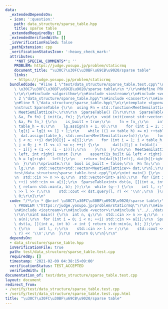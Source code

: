 ```yaml
---
data:
  _extendedDependsOn:
  - icon: ':question:'
    path: data_structure/sparse_table.hpp
    title: sparse table
  _extendedRequiredBy: []
  _extendedVerifiedWith: []
  _isVerificationFailed: false
  _pathExtension: cpp
  _verificationStatusIcon: ':heavy_check_mark:'
  attributes:
    '*NOT_SPECIAL_COMMENTS*': ''
    PROBLEM: https://judge.yosupo.jp/problem/staticrmq
    document_title: "\u30C7\u30FC\u30BF\u69CB\u9020/sparse table"
    links:
    - https://judge.yosupo.jp/problem/staticrmq
  bundledCode: "#line 1 \"test/data_structure/sparse_table.test.cpp\"\n/*\r\n * @brief\
    \ \u30C7\u30FC\u30BF\u69CB\u9020/sparse table\r\n */\r\n#define PROBLEM \"https://judge.yosupo.jp/problem/staticrmq\"\
    \r\n\r\n#include <algorithm>\r\n#include <iostream>\r\n#include <vector>\r\n#line\
    \ 2 \"data_structure/sparse_table.hpp\"\n#include <cassert>\r\n#include <functional>\r\
    \n#line 5 \"data_structure/sparse_table.hpp\"\n\r\ntemplate <typename MeetSemilattice>\r\
    \nstruct SparseTable {\r\n  using Fn = std::function<MeetSemilattice(MeetSemilattice,\
    \ MeetSemilattice)>;\r\n\r\n  SparseTable() {}\r\n\r\n  SparseTable(const std::vector<MeetSemilattice>\
    \ &a, Fn fn) { init(a, fn); }\r\n\r\n  void init(const std::vector<MeetSemilattice>\
    \ &a, Fn fn_) {\r\n    is_built = true;\r\n    fn = fn_;\r\n    int n = a.size(),\
    \ table_h = 0;\r\n    lg.assign(n + 1, 0);\r\n    for (int i = 2; i <= n; ++i)\
    \ lg[i] = lg[i >> 1] + 1;\r\n    while ((1 << table_h) <= n) ++table_h;\r\n  \
    \  dat.assign(table_h, std::vector<MeetSemilattice>(n));\r\n    for (int j = 0;\
    \ j < n; ++j) dat[0][j] = a[j];\r\n    for (int i = 1; i < table_h; ++i) for (int\
    \ j = 0; j + (1 << i) <= n; ++j) {\r\n      dat[i][j] = fn(dat[i - 1][j], dat[i\
    \ - 1][j + (1 << (i - 1))]);\r\n    }\r\n  }\r\n\r\n  MeetSemilattice query(int\
    \ left, int right) const {\r\n    assert(is_built && left < right);\r\n    int\
    \ h = lg[right - left];\r\n    return fn(dat[h][left], dat[h][right - (1 << h)]);\r\
    \n  }\r\n\r\nprivate:\r\n  bool is_built = false;\r\n  Fn fn;\r\n  std::vector<int>\
    \ lg;\r\n  std::vector<std::vector<MeetSemilattice>> dat;\r\n};\r\n#line 10 \"\
    test/data_structure/sparse_table.test.cpp\"\n\r\nint main() {\r\n  int n, q;\r\
    \n  std::cin >> n >> q;\r\n  std::vector<int> a(n);\r\n  for (int i = 0; i < n;\
    \ ++i) std::cin >> a[i];\r\n  SparseTable<int> dst(a, [](int a, int b) -> int\
    \ { return std::min(a, b); });\r\n  while (q--) {\r\n    int l, r;\r\n    std::cin\
    \ >> l >> r;\r\n    std::cout << dst.query(l, r) << '\\n';\r\n  }\r\n  return\
    \ 0;\r\n}\r\n"
  code: "/*\r\n * @brief \u30C7\u30FC\u30BF\u69CB\u9020/sparse table\r\n */\r\n#define\
    \ PROBLEM \"https://judge.yosupo.jp/problem/staticrmq\"\r\n\r\n#include <algorithm>\r\
    \n#include <iostream>\r\n#include <vector>\r\n#include \"../../data_structure/sparse_table.hpp\"\
    \r\n\r\nint main() {\r\n  int n, q;\r\n  std::cin >> n >> q;\r\n  std::vector<int>\
    \ a(n);\r\n  for (int i = 0; i < n; ++i) std::cin >> a[i];\r\n  SparseTable<int>\
    \ dst(a, [](int a, int b) -> int { return std::min(a, b); });\r\n  while (q--)\
    \ {\r\n    int l, r;\r\n    std::cin >> l >> r;\r\n    std::cout << dst.query(l,\
    \ r) << '\\n';\r\n  }\r\n  return 0;\r\n}\r\n"
  dependsOn:
  - data_structure/sparse_table.hpp
  isVerificationFile: true
  path: test/data_structure/sparse_table.test.cpp
  requiredBy: []
  timestamp: '2021-02-09 04:38:15+09:00'
  verificationStatus: TEST_ACCEPTED
  verifiedWith: []
documentation_of: test/data_structure/sparse_table.test.cpp
layout: document
redirect_from:
- /verify/test/data_structure/sparse_table.test.cpp
- /verify/test/data_structure/sparse_table.test.cpp.html
title: "\u30C7\u30FC\u30BF\u69CB\u9020/sparse table"
---
```


